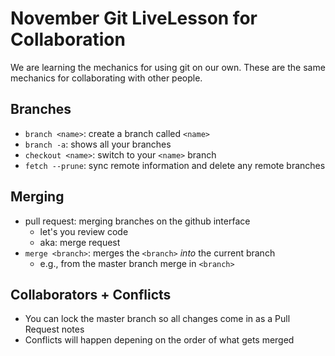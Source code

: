 # November Git LiveLesson for Collaboration

We are learning the mechanics for using git on our own.
These are the same mechanics for collaborating with other people.

## Branches

- `branch <name>`: create a branch called `<name>`
- `branch -a`: shows all your branches
- `checkout <name>`: switch to your `<name>` branch
- `fetch --prune`: sync remote information and delete any remote branches

## Merging

- pull request: merging branches on the github interface
  - let's you review code
  - aka: merge request
- `merge <branch>`: merges the `<branch>` *into* the current branch
  - e.g., from the master branch merge in `<branch>`

## Collaborators + Conflicts

- You can lock the master branch so all changes come in as a Pull Request
notes
- Conflicts will happen depening on the order of what gets merged
